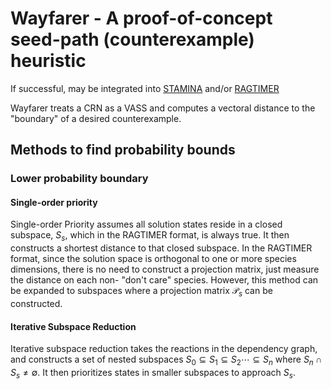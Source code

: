 # Wayfarer - A proof-of-concept seed-path (counterexample) heuristic

If successful, may be integrated into [STAMINA](https://github.com/fluentverification/stamina-storm) and/or [RAGTIMER](https://github.com/fluentverification/ragtimer)

Wayfarer treats a CRN as a VASS and computes a vectoral distance to the "boundary" of a desired counterexample.

## Methods to find probability bounds

### Lower probability boundary

#### Single-order priority

Single-order Priority assumes all solution states reside in a closed subspace, $S_s$, which in the RAGTIMER format, is always true. It then constructs a shortest distance to that closed subspace. In the RAGTIMER format, since the solution space is orthogonal to one or more species dimensions, there is no need to construct a projection matrix, just measure the distance on each non- "don't care" species. However, this method can be expanded to subspaces where a projection matrix $\mathcal{P}_s$ can be constructed.

#### Iterative Subspace Reduction

Iterative subspace reduction takes the reactions in the dependency graph, and constructs a set of nested subspaces $S_0 \subseteq S_1 \subseteq S_2 \cdots \subseteq S_n$ where $S_n \cap S_s \neq \emptyset$. It then prioritizes states in smaller subspaces to approach $S_s$.
